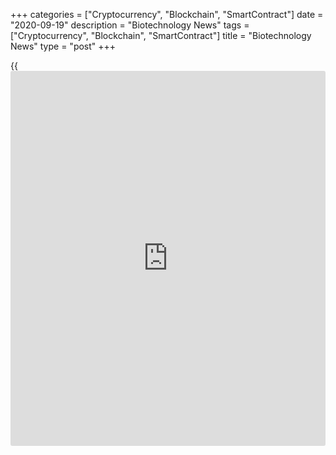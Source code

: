 +++
categories = ["Cryptocurrency", "Blockchain", "SmartContract"]
date = "2020-09-19"
description = "Biotechnology News"
tags = ["Cryptocurrency", "Blockchain", "SmartContract"]
title = "Biotechnology News"
type = "post"
+++

{{<iframe id="large-banner" src="https://www.bounty.group/#slide=28.0" width="100%" height="600" scrolling="no" style="border: 0px solid rgb(216, 221, 230); border-radius: 3px;">}}

![acellapharma sept20][1]

Acella Pharmaceuticals recalled certain lots of hypothyroidism
medication NP Thyroid in the form of tablets due to super potency, the
U.S. Food and Drug Administration said in a statement. The company is
recalling one lot of 15mg and one lot of 120mg of NP Thyroid that are
packaged in 100 count bottles in strengths of 15 mg, and 120 mg, with
expiration dates between October 2020 and November 2020.

![mylan fda recall 090220][2]

Generic and specialty pharma company Mylan N.V. said its U.S.-based
business Mylan Institutional LLC recalled four lots of Amiodarone HCl
Injection, USP and Tranexamic Acid Injection, USP for potential
interchanging of cartons, according to the U.S. Food and Drug
Administration or FDA.

![treehousefoods sept02][3]

TreeHouse Foods, Inc. has recalled certain Chewy Granola Bars sold under
the brand name Signature Select, citing misbranding and the presence of
undeclared peanut, a known allergen. The recall involves 18 Count / 15.2
oz package of Signature Select Chewy Granola Bars - Chocolate Chip with
UPC Number 2113028363 and best if used by date of January 21, 2021.

![fritolay aug26][4]

Frito-Lay North America, the convenient foods division of PepsiCo, Inc.,
has recalled Lay's Barbecue Flavored Potato Chips citing the presence of
undeclared milk, a known allergen. According to the U.S. Food and Drug
Administration, the recall was initiated after it was discovered that
certain bags of Lay's Barbecue Flavored Potato Chips were inadvertently
filled with another flavor.

   1. cdn.rtt[news](https://www.letsplayfx.com/blog/forex-news-website/).com/articleimages/ustopstories/2020/september/acellapharma-sept20.jpg (acellapharma sept20)
   2. cdn.rtt[news](https://www.letsplayfx.com/blog/forex-news-website/).com/articleimages/ustopstories/2020/september/mylan-fda-recall-090220.jpg (mylan fda recall 090220)
   3. cdn.rtt[news](https://www.letsplayfx.com/blog/forex-news-website/).com/articleimages/ustopstories/2020/september/treehousefoods-sept02.jpg (treehousefoods sept02)
   4. cdn.rtt[news](https://www.letsplayfx.com/blog/forex-news-website/).com/articleimages/ustopstories/2020/august/fritolay-aug26.jpg (fritolay aug26)